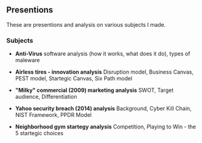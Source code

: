 ## Presentions

These are presentions and analysis on various subjects I made.

### Subjects
- **Anti-Virus**
software analysis (how it works, what does it do), types of maleware

- **Airless tires - innovation analysis**
Disruption model, Business Canvas, PEST model, Startegic Canvas, Six Path model

- **"Milky" commercial (2009) marketing analysis**
SWOT, Target audience, Differentiation

- **Yahoo security breach (2014) analysis**
Background, Cyber Kill Chain, NIST Framework, PPDR Model

- **Neighborhood gym startegy analysis**
Competition, Playing to Win - the 5 startegic choices
 
